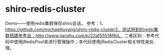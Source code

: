 # shiro-redis-cluster
Demo——使用redis集群保存shiro会话。
参考：1、https://github.com/michaelliuyang/shiro-redis-cluster2、测试用到的redsi集群搭建参考自：http://www.jianshu.com/p/22af55518f6d。
二者区别：参考代码中使用jRedisPool来进行管理操作；本代码使用jRedisCluster相关特性来处理。
